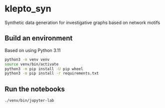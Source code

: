 # klepto_syn

Synthetic data generation for investigative graphs based on network motifs


## Build an environment

Based on using Python 3.11

```bash
python3 -m venv venv
source venv/bin/activate
python3 -m pip install -U pip wheel
python3 -m pip install -r requirements.txt
```


## Run the notebooks

```bash
./venv/bin/jupyter-lab
```
